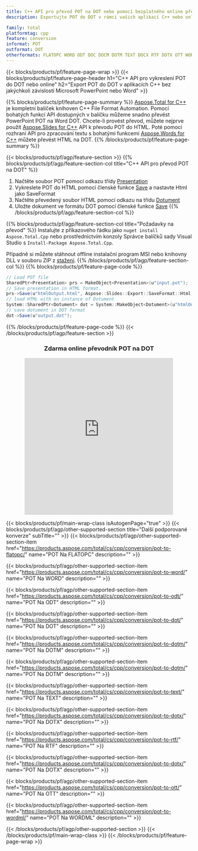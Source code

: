 ```yaml
---
title: C++ API pro převod POT na DOT nebo pomocí bezplatného online převodníku
description: Exportujte POT do DOT v rámci vašich aplikací C++ nebo online. Před integrací kódu rychle otestujte bezplatný online převodník POT na CSV.

family: total
platformtag: cpp
feature: conversion
informat: POT
outformat: DOT
otherformats: FLATOPC WORD ODT DOC DOCM DOTM TEXT DOCX RTF DOTX OTT WORDML
---
```

{{< blocks/products/pf/feature-page-wrap >}}
{{< blocks/products/pf/feature-page-header h1="C++ API pro vykreslení POT do DOT nebo online" h2="Export POT do DOT v aplikacích C++ bez jakýchkoli závislostí Microsoft PowerPoint nebo Word" >}}

{{% blocks/products/pf/feature-page-summary %}}
[Aspose.Total for C++](https://products.aspose.com/total/cpp/) je kompletní balíček knihoven C++ File Format Automation. Pomocí bohatých funkcí API dostupných v balíčku můžeme snadno převést PowerPoint POT na Word DOT. Chcete-li provést převod, můžete nejprve použít [Aspose.Slides for C++](https://products.aspose.com/slides/cpp/) API k převodu POT do HTML. Poté pomocí rozhraní API pro zpracování textu s bohatými funkcemi [Aspose.Words for C++](https://products.aspose.com/words/cpp/) můžete převést HTML na DOT. 
{{% /blocks/products/pf/feature-page-summary  %}}

{{< blocks/products/pf/agp/feature-section >}}
{{% blocks/products/pf/agp/feature-section-col title="C++ API pro převod POT na DOT" %}}
1. Načtěte soubor POT pomocí odkazu třídy [Presentation](https://reference.aspose.com/slides/cpp/class/aspose.slides.presentation)
2. Vykreslete POT do HTML pomocí členské funkce [Save](https://reference.aspose.com/slides/cpp/class/aspose.slides.presentation#afcd59ec697bf05c10f78c3869de2ec9e) a nastavte Html jako SaveFormat
3. Načtěte převedený soubor HTML pomocí odkazu na třídu [Dotument](https://reference.aspose.com/words/cpp/class/aspose.words.dotument)
4. Uložte dokument ve formátu DOT pomocí členské funkce [Save](https://reference.aspose.com/words/cpp/class/aspose.words.dotument#save_string)
{{% /blocks/products/pf/agp/feature-section-col %}}

{{% blocks/products/pf/agp/feature-section-col title="Požadavky na převod" %}}
Instalujte z příkazového řádku jako ```nuget install Aspose.Total.Cpp``` nebo prostřednictvím konzoly Správce balíčků sady Visual Studio s ```Install-Package Aspose.Total.Cpp```.

Případně si můžete stáhnout offline instalační program MSI nebo knihovny DLL v souboru ZIP z [stažení](https://releases.aspose.comtotal/cpp).
{{% /blocks/products/pf/agp/feature-section-col %}}
{{% blocks/products/pf/feature-page-code %}}
```cs
// Load POT file
SharedPtr<Presentation> prs = MakeObject<Presentation>(u"input.pot");
// Save presentation in HTML format.
prs->Save(u"htmlOutput.html", Aspose::Slides::Export::SaveFormat::Html);
// load HTML with an instance of Dotument
System::SharedPtr<Dotument> dot = System::MakeObject<Dotument>(u"htmlOutput.html");
// save dotument in DOT format
dot->Save(u"output.dot"); 
```

{{% /blocks/products/pf/feature-page-code %}}
{{< /blocks/products/pf/agp/feature-section >}}
<div class="container-fluid agp-content bg-white aboutfile box-1 vh100 section nopbtm">
<div class=container>
<div class=row>
<div class="demobox tc col-md-12 padding-0" align="center">

<h3>Zdarma online převodník POT na DOT</h3>

<iframe style="border: none; height: 426px;" scrolling="no" src="https://total-conversion-app-65z5r2lp.qa.k8s.dynabic.com/?to=dot&from=pot" id="child-iframe" width="80%"></iframe>

</div></div>
</div></div>

{{< blocks/products/pf/main-wrap-class isAutogenPage="true" >}}
{{< blocks/products/pf/agp/other-supported-section title="Další podporované konverze" subTitle="" >}}
{{< blocks/products/pf/agp/other-supported-section-item href="https://products.aspose.com/total/cs/cpp/conversion/pot-to-flatopc/" name="POT Na FLATOPC" description="" >}}

{{< blocks/products/pf/agp/other-supported-section-item href="https://products.aspose.com/total/cs/cpp/conversion/pot-to-word/" name="POT Na WORD" description="" >}}

{{< blocks/products/pf/agp/other-supported-section-item href="https://products.aspose.com/total/cs/cpp/conversion/pot-to-odt/" name="POT Na ODT" description="" >}}

{{< blocks/products/pf/agp/other-supported-section-item href="https://products.aspose.com/total/cs/cpp/conversion/pot-to-dot/" name="POT Na DOT" description="" >}}

{{< blocks/products/pf/agp/other-supported-section-item href="https://products.aspose.com/total/cs/cpp/conversion/pot-to-dotm/" name="POT Na DOTM" description="" >}}

{{< blocks/products/pf/agp/other-supported-section-item href="https://products.aspose.com/total/cs/cpp/conversion/pot-to-dotm/" name="POT Na DOTM" description="" >}}

{{< blocks/products/pf/agp/other-supported-section-item href="https://products.aspose.com/total/cs/cpp/conversion/pot-to-text/" name="POT Na TEXT" description="" >}}

{{< blocks/products/pf/agp/other-supported-section-item href="https://products.aspose.com/total/cs/cpp/conversion/pot-to-dotx/" name="POT Na DOTX" description="" >}}

{{< blocks/products/pf/agp/other-supported-section-item href="https://products.aspose.com/total/cs/cpp/conversion/pot-to-rtf/" name="POT Na RTF" description="" >}}

{{< blocks/products/pf/agp/other-supported-section-item href="https://products.aspose.com/total/cs/cpp/conversion/pot-to-dotx/" name="POT Na DOTX" description="" >}}

{{< blocks/products/pf/agp/other-supported-section-item href="https://products.aspose.com/total/cs/cpp/conversion/pot-to-ott/" name="POT Na OTT" description="" >}}

{{< blocks/products/pf/agp/other-supported-section-item href="https://products.aspose.com/total/cs/cpp/conversion/pot-to-wordml/" name="POT Na WORDML" description="" >}}


{{< /blocks/products/pf/agp/other-supported-section >}}
{{< /blocks/products/pf/main-wrap-class >}}
{{< /blocks/products/pf/feature-page-wrap >}}